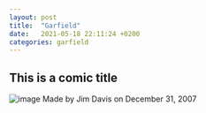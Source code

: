 ```yaml
---
layout: post
title:  "Garfield"
date:   2021-05-18 22:11:24 +0200
categories: garfield
---
```


## This is a comic title 
![image](https://upload.wikimedia.org/wikipedia/en/thumb/b/bc/Garfield_the_Cat.svg/1200px-Garfield_the_Cat.svg.png)
Made by Jim Davis on December 31, 2007